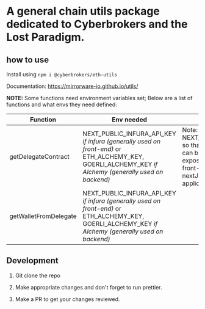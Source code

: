 # A general chain utils package dedicated to Cyberbrokers and the Lost Paradigm.

## how to use

Install using `npm i @cyberbrokers/eth-utils`

Documentation: https://mirrorware-io.github.io/utils/

**NOTE:** Some functions need environment variables set; Below are a list of functions and what envs they need defined:

| Function      | Env needed | Info |
| ----------- | ----------- | ----------- |
| getDelegateContract      | NEXT_PUBLIC_INFURA_API_KEY *if infura (generally used on front-end)* or ETH_ALCHEMY_KEY, GOERLI_ALCHEMY_KEY *if Alchemy (generally used on backend)*       | Note: We use NEXT_PUBLIC... so that the key can be exposed on the front-end of a nextJS application |
| getWalletFromDelegate   | NEXT_PUBLIC_INFURA_API_KEY *if infura (generally used on front-end)* or ETH_ALCHEMY_KEY, GOERLI_ALCHEMY_KEY *if Alchemy (generally used on backend)*        | |


## Development

1. Git clone the repo

2. Make appropriate changes and don't forget to run prettier.

3. Make a PR to get your changes reviewed.
